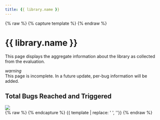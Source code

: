 ```yaml
---
title: {{ library.name }}
---
```

{% raw %}
{% capture template %}
{% endraw %}
<div class="section">
	<h1>{{ library.name }}</h1>
    <p>
        This page displays the aggregate information about the library as collected from the evaluation.
    </p>
    <div class="card-panel amber lighten-5">
    	<div class="row valign-wrapper" style="margin-bottom: 0;">
    		<div class="col s2 m1 center-align">
				<i class="small material-icons">warning</i>
    		</div>
    		<div class="col s10 m11">
    			<span class="black-text">
    				This page is incomplete. In a future update, per-bug information will be added.
    			</span>
    		</div>
    	</div>
    </div>
    <h2>Total Bugs Reached and Triggered</h2>
	<img class="materialboxed responsive-img" src="{{ plots_dir }}/{{ library.name | lower }}_reached_and_triggered_bar.svg" >
</div>
{% raw %}
{% endcapture %}
{{ template | replace: '    ', ''}}
{% endraw %}